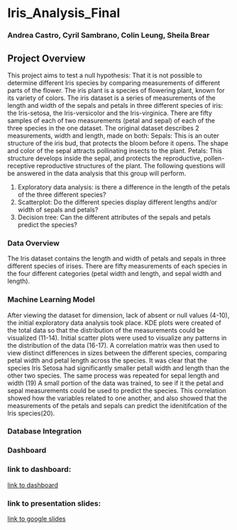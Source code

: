 # Iris_Analysis_Final
### Andrea Castro, Cyril Sambrano, Colin Leung, Sheila Brear

## Project Overview
This project aims to test a null hypothesis: That it is not possible to determine different Iris species by comparing measurements of different parts of the flower. The iris plant is a species of flowering plant, known for its variety of colors. 
The iris dataset is a series of measurements of the length and width of the sepals and petals in three different species of iris: the Iris-setosa, the Iris-versicolor and the Iris-virginica. There are fifty samples of each of two measurements (petal and sepal) of each of the three species in the one dataset.
The original dataset describes 2 measurements, width and length, made on both:
Sepals: This is an outer structure of the iris bud, that protects the bloom before it opens. The shape and color of the sepal attracts pollinating insects to the plant. 
Petals: This structure develops inside the sepal, and protects the reproductive, pollen-receptive reproductive structures of the plant. 
The following questions will be answered in the data analysis that this group will perform.
1.	Exploratory data analysis: is there a difference in the length of the petals of the three different species?
2.	Scatterplot: Do the different species display different lengths and/or width of sepals and petals?
3.	Decision tree: Can the different attributes of the sepals and petals predict the species? 
### Data Overview
The Iris dataset contains the length and width of petals and sepals in three different species of irises. There are fifty measurements of each species in the four different categories (petal width and length, and sepal width and length). 
### Machine Learning Model
After viewing the dataset for dimension, lack of absent or null values (4-10), the initial exploratory data analysis took place. 
KDE plots were created of the total data so that the distribution of the measurements could be visualized (11-14).
Initial scatter plots were used to visualize any patterns in the distribution of the data (16-17). 
A correlation matrix was then used to view distinct differences in sizes between the different species, comparing petal width and petal length across the species. It was clear that the species Iris Setosa had significantly smaller petall width and length than the other two species. The same process was repeated for sepal length and width (19)
A small portion of the data was trained, to see if it the petal and sepal measurements could be used to predict the species. This correlation showed how the variables related to one another, and also showed that the measurements of the petals and sepals can predict the idenitifcation of the Iris species(20). 

### Database Integration
### Dashboard

### link to dashboard:
[link to dashboard](https://public.tableau.com/app/profile/cyril.sambrano/viz/IrisAnalysis_16594059191210/SepalLengthY)
### link to presentation slides:
[link to google slides](https://docs.google.com/presentation/d/1TLXAITWZCAdblGrwjQDEPZtHc_QX7gqjuL4Oc_xWLVk/edit#slide=id.p)
